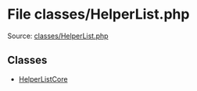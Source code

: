 File classes/HelperList.php
=========

Source: [classes/HelperList.php](https://github.com/PrestaShop/PrestaShop/blob/1.5.0.1/classes/HelperList.php)


Classes
-------

* [HelperListCore](class.HelperListCore.md)

